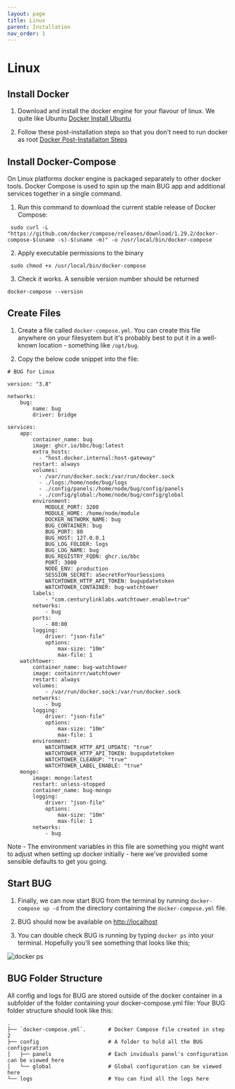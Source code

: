 ```yaml
---
layout: page
title: Linux
parent: Installation
nav_order: 1
---
```


# Linux

## Install Docker

1. Download and install the docker engine for your flavour of linux. We quite like Ubuntu [Docker Install Ubuntu](https://docs.docker.com/engine/install/ubuntu/)

2. Follow these post-installation steps so that you don't need to run docker as root [Docker Post-Installaiton Steps](https://docs.docker.com/engine/install/linux-postinstall/)

## Install Docker-Compose

On Linux platforms docker engine is packaged separately to other docker tools. Docker Compose is used to spin up the main BUG app and additional services together in a single command.

1. Run this command to download the current stable release of Docker Compose:

```
 sudo curl -L "https://github.com/docker/compose/releases/download/1.29.2/docker-compose-$(uname -s)-$(uname -m)" -o /usr/local/bin/docker-compose
```

2. Apply executable permissions to the binary

```
 sudo chmod +x /usr/local/bin/docker-compose
```

3. Check it works. A sensible version number should be returned

```
docker-compose --version
```

## Create Files

1. Create a file called `docker-compose.yml`. You can create this file anywhere on your filesystem but it's probably best to put it in a well-known location - something like `/opt/bug`.

2. Copy the below code snippet into the file:

```
# BUG for Linux

version: "3.8"

networks:
    bug:
        name: bug
        driver: bridge

services:
    app:
        container_name: bug
        image: ghcr.io/bbc/bug:latest
        extra_hosts:
          - "host.docker.internal:host-gateway"
        restart: always
        volumes:
          - /var/run/docker.sock:/var/run/docker.sock
          - ./logs:/home/node/bug/logs
          - ./config/panels:/home/node/bug/config/panels
          - ./config/global:/home/node/bug/config/global
        environment:
            MODULE_PORT: 3200
            MODULE_HOME: /home/node/module
            DOCKER_NETWORK_NAME: bug
            BUG_CONTAINER: bug
            BUG_PORT: 80
            BUG_HOST: 127.0.0.1
            BUG_LOG_FOLDER: logs
            BUG_LOG_NAME: bug
            BUG_REGISTRY_FQDN: ghcr.io/bbc
            PORT: 3000
            NODE_ENV: production
            SESSION_SECRET: aSecretForYourSessions
            WATCHTOWER_HTTP_API_TOKEN: bugupdatetoken
            WATCHTOWER_CONTAINER: bug-watchtower
        labels:
            - "com.centurylinklabs.watchtower.enable=true"
        networks:
            - bug
        ports:
            - 80:80
        logging:
            driver: "json-file"
            options:
                max-size: "10m"
                max-file: 1
    watchtower:
        container_name: bug-watchtower
        image: containrrr/watchtower
        restart: always
        volumes:
            - /var/run/docker.sock:/var/run/docker.sock
        networks:
            - bug
        logging:
            driver: "json-file"
            options:
                max-size: "10m"
                max-file: 1
        environment:
            WATCHTOWER_HTTP_API_UPDATE: "true"
            WATCHTOWER_HTTP_API_TOKEN: bugupdatetoken
            WATCHTOWER_CLEANUP: "true"
            WATCHTOWER_LABEL_ENABLE: "true"
    mongo:
        image: mongo:latest
        restart: unless-stopped
        container_name: bug-mongo
        logging:
            driver: "json-file"
            options:
                max-size: "10m"
                max-file: 1
        networks:
            - bug
```

Note - The environment variables in this file are something you might want to adjust when setting up docker initially - here we've provided some sensible defaults to get you going.

## Start BUG

1. Finally, we can now start BUG from the terminal by running `docker-compose up -d` from the directory containing the `docker-compose.yml` file.

2. BUG should now be available on [http://localhost](http://localhost)

3. You can double check BUG is running by typing `docker ps` into your terminal. Hopefully you'll see something that looks like this;

![docker ps](/bug/assets/images/screenshots/docker-ps.png)

## BUG Folder Structure

All config and logs for BUG are stored outside of the docker container in a subfolder of the folder containing your docker-compose.yml file:
Your BUG folder structure should look like this:

```
.
├── `docker-compose.yml`.       # Docker Compose file created in step 2
├── config                      # A folder to hold all the BUG configuration
│   ├── panels                  # Each inviduals panel's configuration can be viewed here
│   └── global                  # Global configuration can be viewed here
└── logs                        # You can find all the logs here
```
